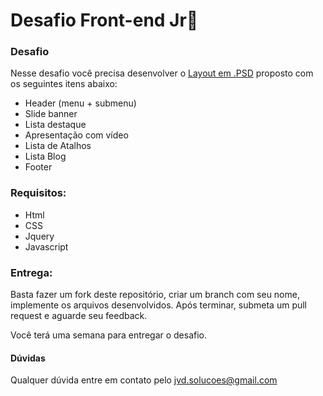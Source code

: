 # Desafio Front-end Jr🚀

### Desafio
Nesse desafio você precisa desenvolver o [Layout em .PSD](https://drive.google.com/file/d/1sVVfLJJS17uCaReGIl6XvqWxzKmPEP7O/view?usp=sharing) proposto com os seguintes itens abaixo:
- Header (menu + submenu)
- Slide banner
- Lista destaque
- Apresentação com vídeo
- Lista de Atalhos
- Lista Blog 
- Footer

### Requisitos:
- Html
- CSS
- Jquery
- Javascript

### Entrega:
Basta fazer um fork deste repositório, criar um branch com seu nome, implemente os arquivos desenvolvidos. Após terminar, submeta um pull request e aguarde seu feedback. 

Você terá uma semana para entregar o desafio.

#### Dúvidas
Qualquer dúvida entre em contato pelo jvd.solucoes@gmail.com